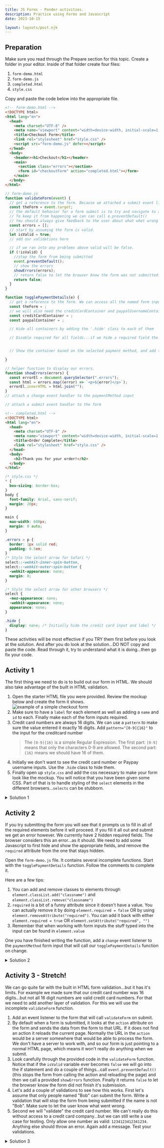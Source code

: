 ```yaml
---
title: JS Forms - Ponder activities.
description: Practice using Forms and Javascript
date: 2023-10-15

layout: layouts/post.njk
---
```


## Preparation

Make sure you read through the Prepare section for this topic. Create a folder in your editor. Inside of that folder create four files:

1. `form-demo.html`
2. `form-demo.js`
3. `completed.html`
4. `style.css`

Copy and paste the code below into the appropriate file.

```html
<!-- form-demo.html -->
<!DOCTYPE html>
<html lang="en">
  <head>
    <meta charset="UTF-8" />
    <meta name="viewport" content="width=device-width, initial-scale=1.0" />
    <title>Checkout Form</title>
    <link rel="stylesheet" href="style.css" />
    <script src="form-demo.js" defer></script>
  </head>
  <body>
    <header><h1>Checkout</h1></header>
    <main>
      <section class="errors"></section>
      <form id="checkoutForm" action="completed.html"></form>
    </main>
  </body>
</html>
```

```javascript
// form-demo.js
function validateForm(event) {
  // get a reference to the form. Because we attached a submit event listener to the form itself, we can access the form either through 'event.target', or 'this'
  const theForm = event.target;
  // the default behavior for a form submit is to try and navigate to another page where the form would be processed, if a url is not provided it will reload the current page. This sometimes is not desirable behavior. One case when we might do this is if we think there is bad data in the form.
  // To keep it from happening we can can call e.preventDefault()
  // You should always give feedback to the user about what whet wrong so they can fix it. We will store the error messages here
  const errors = [];
  // start by assuming the form is valid.
  let isValid = true;
  // add our validations here

  // if we ran into any problems above valid will be false.
  if (!isValid) {
    //stop the form from being submitted
    event.preventDefault();
    // show the errors
    showErrors(errors);
    // return false to let the browser know the form was not submitted.
    return false;
  }
}

function togglePaymentDetails(e) {
  // get a reference to the form. We can access all the named form inputs through the form element.
  const theForm = ;
  // we will also need the creditCardContainer and paypalUsernameContainer
  const creditCardContainer = ;
  const paypalContainer = ;

  // Hide all containers by adding the '.hide' class to each of them

  // Disable required for all fields...if we hide a required field the browser will throw an error when we try to submit!


  // Show the container based on the selected payment method, and add the required attribute back.

}

// helper function to display our errors.
function showErrors(errors) {
  const errorEl = document.querySelector(".errors");
  const html = errors.map((error) => `<p>${error}</p>`);
  errorEl.innerHTML = html.join("");
}
// attach a change event handler to the paymentMethod input

// attach a submit event handler to the form

```

```html
<!-- completed.html -->
<!DOCTYPE html>
<html lang="en">
  <head>
    <meta charset="UTF-8" />
    <meta name="viewport" content="width=device-width, initial-scale=1.0" />
    <title>Order Complete</title>
    <link rel="stylesheet" href="style.css" />
  </head>
  <body>
    <h2>Thank you for your order!</h2>
  </body>
</html>

```

```css
/* style.css */
* {
  box-sizing: border-box;
}
body {
  font-family: Arial, sans-serif;
  margin: 20px;
}

main {
  max-width: 600px;
  margin: 0 auto;
}

.errors > p {
  border: 1px solid red;
  padding: 0.5em;
}
/* Style the select arrow for Safari */
select::-webkit-inner-spin-button,
select::-webkit-outer-spin-button {
  -webkit-appearance: none;
  margin: 0;
}

/* Style the select arrow for other browsers */
select {
  -moz-appearance: none;
  -webkit-appearance: none;
  appearance: none;
}

.hide {
  display: none; /* Initially hide the credit card input and label */
}

```

These activities will be most effective if you TRY them first before you look at the solution. And after you do look at the solution...DO NOT copy and paste the code. Read through it, try to understand what it is doing...then go fix your code.

## Activity 1

The first thing we need to do is to build out our form in HTML. We should also take advantage of the built in HTML validation.

1. Open the starter HTML file you were provided. Review the mockup below and create the form it shows.
![example of a simple checkout form](../../../../img/form-demo-mockup.webp)
2. Make sure to have a `label` for each element as well as adding a `name` and `id` to each. Finally make each of the form inputs required.
3. Credit card numbers are always 16 digits. We can use a `pattern` to make sure the value entered it exactly 16 digits. Add `pattern="[0-9]{16}"` to the input for the creditcard number
    >The `[0-9]{16}` is a simple Regular Expression. The first part: `[0-9]` means that only the characters 0-9 are allowed. The second part: `{16}` means we should have 16 of them.
4. Initially we don't want to see the credit card number or Paypay username inputs. Use the `.hide` class to hide them.
5. Finally open up `style.css` and add the css necessary to make your form look like the mockup. You will notice that you have been given some CSS. Part of that is to handle styling of the `select` elements in the different browsers...`selects` can be stubborn.

<details>
<summary>Solution 1</summary>

```html
<form id="checkoutForm" action="completed.html">
  <label for="fullName">Full Name:</label>
  <input type="text" id="fullName" name="fullName" required />

  <label for="email">Email:</label>
  <input type="email" id="email" name="email" required />

  <label for="address">Address:</label>
  <textarea id="address" name="address" rows="4" required></textarea>

  <label for="paymentMethod">Payment Method:</label>
  <select id="paymentMethod" name="paymentMethod" required>
    <option value="">Select Payment Method</option>
    <option value="creditCard">Credit Card</option>
    <option value="paypal">PayPal</option>
  </select>

  <!-- Container for credit card details -->
  <div id="creditCardNumberContainer" class="hide">
    <label for="creditCardNumber">Credit Card Number:</label>
    <input
      type="text"
      id="creditCardNumber"
      name="creditCardNumber"
      pattern="[0-9]{16}"
      placeholder="Enter 16 digits"
      required
    />
  </div>

  <!-- Container for PayPal details -->
  <div id="paypalUsernameContainer" class="hide">
    <label for="paypalUsername">PayPal Username:</label>
    <input
      type="text"
      id="paypalUsername"
      name="paypalUsername"
      placeholder="Enter PayPal username"
      required
    />
  </div>

  <button type="submit">Place Order</button>
</form>
```

```css
/* style.css */

label {
  display: block;
  margin-bottom: 8px;
}

input,
select,
textarea {
  width: 100%;
  padding: 10px;
  margin-bottom: 10px;
  box-sizing: border-box;
  border: 1px solid #ccc; /* Add a border to make it visually consistent */
  border-radius: 4px;
}
button {
  background-color: #4caf50;
  color: white;
  padding: 10px 15px;
  border: none;
  border-radius: 4px;
  cursor: pointer;
}
```

</details>

## Activity 2

If you try submitting the form you will see that it prompts us to fill in all of the required elements before it will proceed. If you fill it all out and submit we get an error however. We currently have 2 hidden required fields. The browser considers this an error...as it should. We need to add some Javascript to first hide and show the appropriate fields, and remove the `required` attribute from the one that stays hidden.

Open the `form-demo.js` file. It contains several incomplete functions. Start with the `togglePaymentDetails` function. Follow the comments to complete it.

Here are a few tips:

1. You can add and remove classes to elements through `element.classList.add("classname")` and `element.classList.remove("classname")`
2. `required` is a bit of a funny attribute since it doesn't have a value. You can actually remove it by doing `element.required = false` OR by using `element.removeAttribute("required")`. You can add it back with either `element.required = true` OR `element.setAttribute("required", "")`
3. Remember that when working with form inputs the stuff typed into the input can be found in `element.value`

One you have finished writing the function, add a `change` event listener to the `paymentMethod` form input that will call our `togglePaymentDetails` function on change.

<details>
<summary>Solution 2</summary>

```javascript
function togglePaymentDetails(e) {
  // get a reference to the form. We can access all the named form inputs through the form element.
  const theForm = document.querySelector("#checkoutForm");
  // we will also need the creditCardContainer and paypalUsernameContainer
  const creditCardContainer = document.getElementById(
    "creditCardNumberContainer"
  );
  const paypalContainer = document.getElementById("paypalUsernameContainer");

  // Hide all containers
  creditCardContainer.classList.add("hide");
  paypalContainer.classList.add("hide");
  // Disable required for all fields...if we hide a required field the browser will throw an error when we try to submit!
  theForm.creditCardNumber.required = false;
  theForm.paypalUsername.required = false;

  // Show the container based on the selected payment method
  if (theForm.paymentMethod.value === "creditCard") {
    creditCardContainer.classList.remove("hide");
    theForm.creditCardNumber.required = true;
  } else if (theForm.paymentMethod.value === "paypal") {
    paypalContainer.classList.remove("hide");
    theForm.paypalUsername.required = true;
  }
}

// attach a change event handler to the paymentMethod input
document
  .querySelector("#paymentMethod")
  .addEventListener("change", togglePaymentDetails);

```

</details>

## Activity 3 - Stretch!

We can go quite far with the built in HTML form validation...but it has it's limits. For example we made sure that our credit card number was 16 digits...but not all 16 digit numbers are valid credit card numbers. For that we need to add another layer of validation. For this we will use the incomplete `validateForm` function.

1. Add an event listener to the form that will call `validateForm` on submit.
2. By default when a form is submitted, it looks at the `action` attribute on the form and sends the data from the form to that URL. If it does not find an action it reloads the current page. Normally the URL in the `action` would be a server somewhere that would be able to process the form. We don't have a server to work with, and so our form is just pointing to a normal HTML page, which means it won't really do anything when we submit.
3. Look carefully through the provided code in the `validateForm` function. Notice that if the `isValid` variable ever becomes `false` we will go into the if statement and do a couple of things...call `event.preventDefault()` (this stops the form from calling the action and reloading the page) and then we call a provided `showErrors` function. Finally it returns `false` to let the browser know the form did not finish it's submission.
4. Let's add a couple of validations to see how this works. First let's assume that only people named "Bob" can submit the form. Write a validation that will stop the form from being submitted if the name is not "Bob". Make sure to let the user know what went wrong.
5. Second we will "validate" the credit card number. We can't really do this without access to a credit card company...but we can still write a use case for testing. Only allow one number as valid: `1234123412341234`. Anything else should throw an error. Again add a message. Test your validations.

<details>
<summary>Solution 3</summary>

```javascript
function validateForm(event) {
  // get a reference to the form. Because we attached a submit event listener to the form itself, we can access the form either through 'event.target', or 'this'
  const theForm = event.target;
  // the default behavior for a form submit is to try and navigate to another page where the form would be processed, if a url is not provided it will reload the current page. This sometimes is not desirable behavior. One case when we might do this is if we think there is bad data in the form.
  // To keep it from happening we can can call e.preventDefault()
  // You should always give feedback to the user about what whet wrong so they can fix it. We will store the error messages here
  const errors = [];
  // start by assuming the form is valid.
  let isValid = true;
  // add our validations here
  if (theForm.paymentMethod.value === "creditCard") {
    // normally we would need contact the credit card company to verify the number...we are only going to allow one number as valid to keep things simple.
    if (theForm.creditCardNumber.value !== "1234123412341234") {
      isValid = false;
      errors.push("Invalid Credit Card Number");
    }
  }
  if (theForm.fullName.value !== "Bob") {
    isValid = false;
    errors.push("Your name is not Bob");
  }
  // if we ran into any problems above valid will be false.
  if (!isValid) {
    //stop the form from being submitted
    event.preventDefault();
    // show the errors
    showErrors(errors);
    // return false to let the browser know the form was not submitted.
    return false;
  }
}
// attach a submit event handler to the form
document
  .querySelector("#checkoutForm")
  .addEventListener("submit", validateForm);
```

</details>

